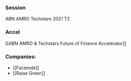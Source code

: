 
### Session
ABN AMRO Techstars 2021 T2

### Accel
[[ABN AMRO & Techstars Future of Finance Accelerator]]

### Companies:
- [[Facenote]]
- [[Raise Green]]


